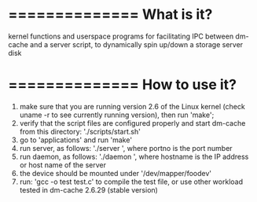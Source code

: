 ==============
What is it?
==============

kernel functions and userspace programs for facilitating IPC
between dm-cache and a server script, to dynamically spin up/down
a storage server disk

==============
How to use it?
==============

1. make sure that you are running version 2.6 of the Linux kernel
   (check uname -r to see currently running version), then run 'make';
2. verify that the script files are configured properly and start dm-cache
   from this directory: './scripts/start.sh'
3. go to 'applications' and run 'make'
4. run server, as follows: './server <portno>', where portno is the port number
5. run daemon, as follows: './daemon <hostname> <portno>', where hostname is the IP
   address or host name of the server
6. the device should be mounted under '/dev/mapper/foodev'
7. run: 'gcc -o test test.c' to compile the test file, or use other workload
tested in dm-cache 2.6.29 (stable version)
